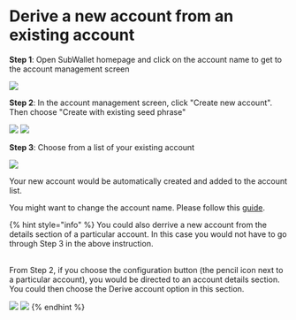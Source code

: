 # Derive a new account from an existing account

**Step 1**: Open SubWallet homepage and click on the account name to get to the account management screen

![](<../../.gitbook/assets/image (9) (2).png>)

**Step 2**: In the account management screen, click "Create new account". Then choose "Create with existing seed phrase"

![](<../../.gitbook/assets/image (21) (1) (2) (1).png>)  ![](<../../.gitbook/assets/image (2) (1) (4).png>)

**Step 3**: Choose from a list of your existing account

![](<../../.gitbook/assets/image (19) (1) (2).png>)

Your new account would be automatically created and added to the account list.&#x20;

You might want to change the account name. Please follow this [guide](switch-between-accounts-and-change-account-name.md).

{% hint style="info" %}
You could also derrive a new account from the details section of a particular account. In this case you would not have to go through Step 3 in the above instruction.&#x20;

\
From Step 2, if you choose the configuration button (the pencil icon next to a particular account), you would be directed to an account details section. You could then choose the Derive account option in this section.&#x20;

![](<../../.gitbook/assets/image (14) (1) (2) (1).png>)  ![](<../../.gitbook/assets/image (5) (1) (3) (1).png>)
{% endhint %}
